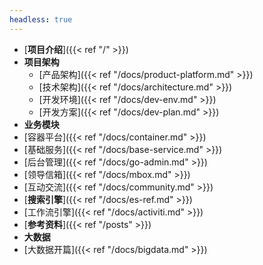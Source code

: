 ```yaml
---
headless: true
---
```


- [**项目介绍**]({{< ref "/" >}})
- **项目架构**
  - [产品架构]({{< ref "/docs/product-platform.md" >}})
  - [技术架构]({{< ref "/docs/architecture.md" >}})
  - [开发环境]({{< ref "/docs/dev-env.md" >}})
  - [开发方案]({{< ref "/docs/dev-plan.md" >}})
- **业务模块**
- [容器平台]({{< ref "/docs/container.md" >}})
- [基础服务]({{< ref "/docs/base-service.md" >}})
- [后台管理]({{< ref "/docs/go-admin.md" >}})
- [领导信箱]({{< ref "/docs/mbox.md" >}})
- [互动交流]({{< ref "/docs/community.md" >}})
- [**搜索引擎**]({{< ref "/docs/es-ref.md" >}})
- [工作流引擎]({{< ref "/docs/activiti.md" >}})
- [**参考资料**]({{< ref "/posts" >}})
- **大数据**
- [大数据开篇]({{< ref "/docs/bigdata.md" >}})

